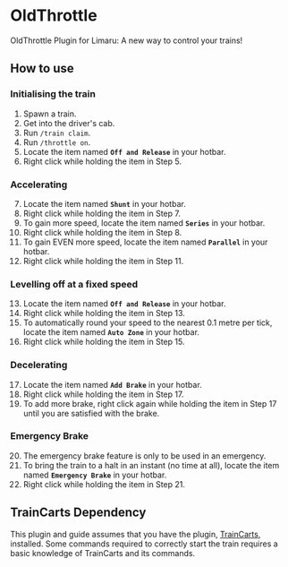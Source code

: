 # OldThrottle
OldThrottle Plugin for Limaru: A new way to control your trains!

## How to use

### Initialising the train
1. Spawn a train.
2. Get into the driver's cab.
3. Run `/train claim`.
4. Run `/throttle on`.
5. Locate the item named **`Off and Release`** in your hotbar.
6. Right click while holding the item in Step 5.

### Accelerating
7. Locate the item named **`Shunt`** in your hotbar.
8. Right click while holding the item in Step 7.
9. To gain more speed, locate the item named **`Series`** in your hotbar.
10. Right click while holding the item in Step 8.
11. To gain EVEN more speed, locate the item named **`Parallel`** in your hotbar.
12. Right click while holding the item in Step 11.

### Levelling off at a fixed speed
13. Locate the item named **`Off and Release`** in your hotbar.
14. Right click while holding the item in Step 13.
15. To automatically round your speed to the nearest 0.1 metre per tick, locate the item named **`Auto Zone`** in your hotbar.
16. Right click while holding the item in Step 15.

### Decelerating
17. Locate the item named **`Add Brake`** in your hotbar.
18. Right click while holding the item in Step 17.
19. To add more brake, right click again while holding the item in Step 17 until you are satisfied with the brake.

### Emergency Brake
20. The emergency brake feature is only to be used in an emergency.
21. To bring the train to a halt in an instant (no time at all), locate the item named **`Emergency Brake`** in your hotbar.
22. Right click while holding the item in Step 21.

## TrainCarts Dependency
This plugin and guide assumes that you have the plugin, [TrainCarts](https://www.spigotmc.org/resources/traincarts.39592/), installed. Some commands required to correctly start the train requires a basic knowledge of TrainCarts and its commands.
